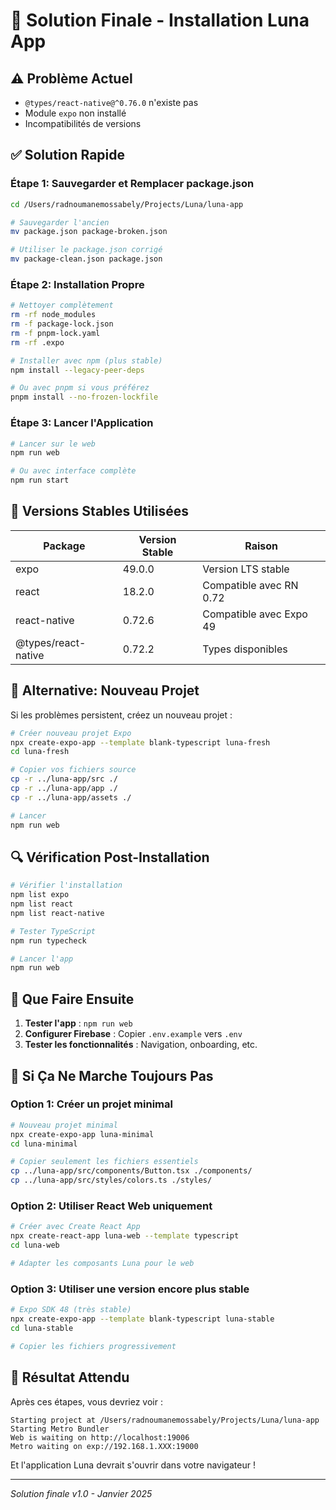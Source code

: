 # 🔧 Solution Finale - Installation Luna App

## ⚠️ Problème Actuel
- `@types/react-native@^0.76.0` n'existe pas
- Module `expo` non installé
- Incompatibilités de versions

## ✅ Solution Rapide

### Étape 1: Sauvegarder et Remplacer package.json

```bash
cd /Users/radnoumanemossabely/Projects/Luna/luna-app

# Sauvegarder l'ancien
mv package.json package-broken.json

# Utiliser le package.json corrigé
mv package-clean.json package.json
```

### Étape 2: Installation Propre

```bash
# Nettoyer complètement
rm -rf node_modules
rm -f package-lock.json
rm -f pnpm-lock.yaml
rm -rf .expo

# Installer avec npm (plus stable)
npm install --legacy-peer-deps

# Ou avec pnpm si vous préférez
pnpm install --no-frozen-lockfile
```

### Étape 3: Lancer l'Application

```bash
# Lancer sur le web
npm run web

# Ou avec interface complète
npm run start
```

## 🎯 Versions Stables Utilisées

| Package | Version Stable | Raison |
|---------|----------------|---------|
| expo | 49.0.0 | Version LTS stable |
| react | 18.2.0 | Compatible avec RN 0.72 |
| react-native | 0.72.6 | Compatible avec Expo 49 |
| @types/react-native | 0.72.2 | Types disponibles |

## 🚀 Alternative: Nouveau Projet

Si les problèmes persistent, créez un nouveau projet :

```bash
# Créer nouveau projet Expo
npx create-expo-app --template blank-typescript luna-fresh
cd luna-fresh

# Copier vos fichiers source
cp -r ../luna-app/src ./
cp -r ../luna-app/app ./
cp -r ../luna-app/assets ./

# Lancer
npm run web
```

## 🔍 Vérification Post-Installation

```bash
# Vérifier l'installation
npm list expo
npm list react
npm list react-native

# Tester TypeScript
npm run typecheck

# Lancer l'app
npm run web
```

## 📱 Que Faire Ensuite

1. **Tester l'app** : `npm run web`
2. **Configurer Firebase** : Copier `.env.example` vers `.env`
3. **Tester les fonctionnalités** : Navigation, onboarding, etc.

## 🚨 Si Ça Ne Marche Toujours Pas

### Option 1: Créer un projet minimal

```bash
# Nouveau projet minimal
npx create-expo-app luna-minimal
cd luna-minimal

# Copier seulement les fichiers essentiels
cp ../luna-app/src/components/Button.tsx ./components/
cp ../luna-app/src/styles/colors.ts ./styles/
```

### Option 2: Utiliser React Web uniquement

```bash
# Créer avec Create React App
npx create-react-app luna-web --template typescript
cd luna-web

# Adapter les composants Luna pour le web
```

### Option 3: Utiliser une version encore plus stable

```bash
# Expo SDK 48 (très stable)
npx create-expo-app --template blank-typescript luna-stable
cd luna-stable

# Copier les fichiers progressivement
```

## 🎉 Résultat Attendu

Après ces étapes, vous devriez voir :

```
Starting project at /Users/radnoumanemossabely/Projects/Luna/luna-app
Starting Metro Bundler
Web is waiting on http://localhost:19006
Metro waiting on exp://192.168.1.XXX:19000
```

Et l'application Luna devrait s'ouvrir dans votre navigateur !

---

*Solution finale v1.0 - Janvier 2025*